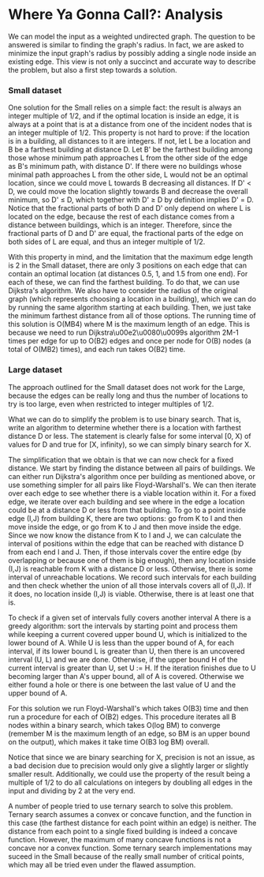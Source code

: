 # Where Ya Gonna Call?: Analysis

We can model the input as a weighted undirected graph. The question to be answered is similar to finding the graph's radius. In fact, we are asked to minimize the input graph's radius by possibly adding a single node inside an existing edge. This view is not only a succinct and accurate way to describe the problem, but also a first step towards a solution.

### Small dataset

One solution for the Small relies on a simple fact: the result is always an integer multiple of 1/2, and if the optimal location is inside an edge, it is always at a point that is at a distance from one of the incident nodes that is an integer multiple of 1/2. This property is not hard to prove: if the location is in a building, all distances to it are integers. If not, let L be a location and B be a farthest building at distance D. Let B' be the farthest building among those whose minimum path approaches L from the other side of the edge as B's minimum path, with distance D'. If there were no buildings whose minimal path approaches L from the other side, L would not be an optimal location, since we could move L towards B decreasing all distances. If D' < D, we could move the location slightly towards B and decrease the overall minimum, so D' ≤ D, which together with D' ≥ D by definition implies D' = D. Notice that the fractional parts of both D and D' only depend on where L is located on the edge, because the rest of each distance comes from a distance between buildings, which is an integer. Therefore, since the fractional parts of D and D' are equal, the fractional parts of the edge on both sides of L are equal, and thus an integer multiple of 1/2.

With this property in mind, and the limitation that the maximum edge length is 2 in the Small dataset, there are only 3 positions on each edge that can contain an optimal location (at distances 0.5, 1, and 1.5 from one end). For each of these, we can find the farthest building. To do that, we can use Dijkstra's algorithm. We also have to consider the radius of the original graph (which represents choosing a location in a building), which we can do by running the same algorithm starting at each building. Then, we just take the minimum farthest distance from all of those options. The running time of this solution is O(MB4) where M is the maximum length of an edge. This is because we need to run Dijkstra\u00e2\u0080\u0099s algorithm 2M-1 times per edge for up to O(B2) edges and once per node for O(B) nodes (a total of O(MB2) times), and each run takes O(B2) time.

### Large dataset

The approach outlined for the Small dataset does not work for the Large, because the edges can be really long and thus the number of locations to try is too large, even when restricted to integer multiples of 1/2.

What we can do to simplify the problem is to use binary search. That is, write an algorithm to determine whether there is a location with farthest distance D or less. The statement is clearly false for some interval [0, X) of values for D and true for [X, infinity), so we can simply binary search for X.

The simplification that we obtain is that we can now check for a fixed distance. We start by finding the distance between all pairs of buildings. We can either run Dijkstra's algorithm once per building as mentioned above, or use something simpler for all pairs like Floyd-Warshall's. We can then iterate over each edge to see whether there is a viable location within it. For a fixed edge, we iterate over each building and see where in the edge a location could be at a distance D or less from that building. To go to a point inside edge (I,J) from building K, there are two options: go from K to I and then move inside the edge, or go from K to J and then move inside the edge. Since we now know the distance from K to I and J, we can calculate the interval of positions within the edge that can be reached with distance D from each end I and J. Then, if those intervals cover the entire edge (by overlapping or because one of them is big enough), then any location inside (I,J) is reachable from K with a distance D or less. Otherwise, there is some interval of unreachable locations. We record such intervals for each building and then check whether the union of all those intervals covers all of (I,J). If it does, no location inside (I,J) is viable. Otherwise, there is at least one that is.

To check if a given set of intervals fully covers another interval A there is a greedy algorithm: sort the intervals by starting point and process them while keeping a current covered upper bound U, which is initialized to the lower bound of A. While U is less than the upper bound of A, for each interval, if its lower bound L is greater than U, then there is an uncovered interval (U, L) and we are done. Otherwise, if the upper bound H of the current interval is greater than U, set U := H. If the iteration finishes due to U becoming larger than A's upper bound, all of A is covered. Otherwise we either found a hole or there is one between the last value of U and the upper bound of A.

For this solution we run Floyd-Warshall's which takes O(B3) time and then run a procedure for each of O(B2) edges. This procedure iterates all B nodes within a binary search, which takes O(log BM) to converge (remember M is the maximum length of an edge, so BM is an upper bound on the output), which makes it take time O(B3 log BM) overall.

Notice that since we are binary searching for X, precision is not an issue, as a bad decision due to precision would only give a slightly larger or slightly smaller result. Additionally, we could use the property of the result being a multiple of 1/2 to do all calculations on integers by doubling all edges in the input and dividing by 2 at the very end.

A number of people tried to use ternary search to solve this problem. Ternary search assumes a convex or concave function, and the function in this case (the farthest distance for each point within an edge) is neither. The distance from each point to a single fixed building is indeed a concave function. However, the maximum of many concave functions is not a concave nor a convex function. Some ternary search implementations may suceed in the Small because of the really small number of critical points, which may all be tried even under the flawed assumption.